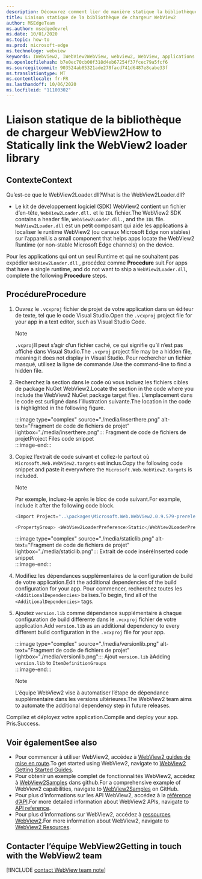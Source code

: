 ```yaml
---
description: Découvrez comment lier de manière statique la bibliothèque de chargeur WebView2.
title: Liaison statique de la bibliothèque de chargeur WebView2
author: MSEdgeTeam
ms.author: msedgedevrel
ms.date: 10/01/2020
ms.topic: how-to
ms.prod: microsoft-edge
ms.technology: webview
keywords: IWebView2, IWebView2WebView, webview2, WebView, applications Win32, Win32, Edge, ICoreWebView2, ICoreWebView2Host, contrôle de navigateur, html Edge
ms.openlocfilehash: b7e0ec70cb00f318d4eb67254f37fcec79a5fcf6
ms.sourcegitcommit: 903524ab85321ade278facd741d6487e8cabe33f
ms.translationtype: MT
ms.contentlocale: fr-FR
ms.lasthandoff: 10/06/2020
ms.locfileid: "11100302"
---
```

# <span data-ttu-id="35b3a-104">Liaison statique de la bibliothèque de chargeur WebView2</span><span class="sxs-lookup"><span data-stu-id="35b3a-104">How to Statically link the WebView2 loader library</span></span>  

## <span data-ttu-id="35b3a-105">Contexte</span><span class="sxs-lookup"><span data-stu-id="35b3a-105">Context</span></span>  

<span data-ttu-id="35b3a-106">Qu’est-ce que le WebView2Loader.dll?</span><span class="sxs-lookup"><span data-stu-id="35b3a-106">What is the WebView2Loader.dll?</span></span>  

*   <span data-ttu-id="35b3a-107">Le kit de développement logiciel (SDK) WebView2 contient un fichier d’en-tête, `WebView2Loader.dll.` et le `IDL` fichier.</span><span class="sxs-lookup"><span data-stu-id="35b3a-107">The WebView2 SDK contains a header file, `WebView2Loader.dll.`, and the `IDL` file.</span></span> `WebView2Loader.dll` <span data-ttu-id="35b3a-108">est un petit composant qui aide les applications à localiser le runtime WebView2 (ou canaux Microsoft Edge non stables) sur l’appareil.</span><span class="sxs-lookup"><span data-stu-id="35b3a-108">is a small component that helps apps locate the WebView2 Runtime (or non-stable Microsoft Edge channels) on the device.</span></span>  

<span data-ttu-id="35b3a-109">Pour les applications qui ont un seul Runtime et qui ne souhaitent pas expédier `WebView2Loader.dll` , procédez comme **Procedure** suit.</span><span class="sxs-lookup"><span data-stu-id="35b3a-109">For apps that have a single runtime, and do not want to ship a `WebView2Loader.dll`, complete the following **Procedure** steps.</span></span>  

## <span data-ttu-id="35b3a-110">Procédure</span><span class="sxs-lookup"><span data-stu-id="35b3a-110">Procedure</span></span>  

1.  <span data-ttu-id="35b3a-111">Ouvrez le `.vcxproj` fichier de projet de votre application dans un éditeur de texte, tel que le code Visual Studio.</span><span class="sxs-lookup"><span data-stu-id="35b3a-111">Open the `.vcxproj` project file for your app in a text editor, such as Visual Studio Code.</span></span>  
    
    > [!NOTE]
    > <span data-ttu-id="35b3a-112">`.vcproj`Il peut s’agir d’un fichier caché, ce qui signifie qu’il n’est pas affiché dans Visual Studio.</span><span class="sxs-lookup"><span data-stu-id="35b3a-112">The `.vcproj` project file may be a hidden file, meaning it does not display in Visual Studio.</span></span>  <span data-ttu-id="35b3a-113">Pour rechercher un fichier masqué, utilisez la ligne de commande.</span><span class="sxs-lookup"><span data-stu-id="35b3a-113">Use the command-line to find a hidden file.</span></span>  
    
1.  <span data-ttu-id="35b3a-114">Recherchez la section dans le code où vous incluez les fichiers cibles de package NuGet WebView2.</span><span class="sxs-lookup"><span data-stu-id="35b3a-114">Locate the section in the code where you include the WebView2 NuGet package target files.</span></span>  <span data-ttu-id="35b3a-115">L’emplacement dans le code est surligné dans l’illustration suivante.</span><span class="sxs-lookup"><span data-stu-id="35b3a-115">The location in the code is highlighted in the following figure.</span></span>  
    
    :::image type="complex" source="./media/inserthere.png" alt-text="Fragment de code de fichiers de projet" lightbox="./media/inserthere.png"::: 
       <span data-ttu-id="35b3a-117">Fragment de code de fichiers de projet</span><span class="sxs-lookup"><span data-stu-id="35b3a-117">Project Files code snippet</span></span>  
    :::image-end:::  
    
1.  <span data-ttu-id="35b3a-118">Copiez l’extrait de code suivant et collez-le partout où `Microsoft.Web.WebView2.targets` est inclus.</span><span class="sxs-lookup"><span data-stu-id="35b3a-118">Copy the following code snippet and paste it everywhere the `Microsoft.Web.WebView2.targets` is included.</span></span>  

    > [!NOTE]
    > <span data-ttu-id="35b3a-119">Par exemple, incluez-le après le bloc de code suivant.</span><span class="sxs-lookup"><span data-stu-id="35b3a-119">For example, include it after the following code block.</span></span>  
    > 
    > ```csharp
    > <Import Project="..\packages\Microsoft.Web.WebView2.0.9.579-prerelease\build\native\Microsoft.Web.WebView2.targets" Condition="Exists('..\packages\Microsoft.Web.WebView2.0.9.579-prerelease\build\native\Microsoft.Web.WebView2.targets')" />
    > ```  
    
    ```csharp
    <PropertyGroup> <WebView2LoaderPreference>Static</WebView2LoaderPreference> </PropertyGroup>
    ```
    
    :::image type="complex" source="./media/staticlib.png" alt-text="Fragment de code de fichiers de projet" lightbox="./media/staticlib.png"::: 
       <span data-ttu-id="35b3a-121">Extrait de code inséré</span><span class="sxs-lookup"><span data-stu-id="35b3a-121">Inserted code snippet</span></span>  
    :::image-end:::  
    
1.  <span data-ttu-id="35b3a-122">Modifiez les dépendances supplémentaires de la configuration de build de votre application.</span><span class="sxs-lookup"><span data-stu-id="35b3a-122">Edit the additional dependencies of the build configuration for your app.</span></span>  <span data-ttu-id="35b3a-123">Pour commencer, recherchez toutes les `<AdditionalDependencies>` balises.</span><span class="sxs-lookup"><span data-stu-id="35b3a-123">To begin, find all of the `<AdditionalDependencies>` tags.</span></span>  
1.  <span data-ttu-id="35b3a-124">Ajoutez `version.lib` comme dépendance supplémentaire à chaque configuration de build différente dans le `.vcxproj` fichier de votre application.</span><span class="sxs-lookup"><span data-stu-id="35b3a-124">Add `version.lib` as an additional dependency to every different build configuration in the `.vcxproj` file for your app.</span></span>  
    
    :::image type="complex" source="./media/versionlib.png" alt-text="Fragment de code de fichiers de projet" lightbox="./media/versionlib.png"::: 
       <span data-ttu-id="35b3a-126">Ajout `version.lib` à</span><span class="sxs-lookup"><span data-stu-id="35b3a-126">Adding `version.lib` to</span></span> `ItemDefinitionGroups`  
    :::image-end:::  
    
    > [!NOTE]
    > <span data-ttu-id="35b3a-127">L’équipe WebView2 vise à automatiser l’étape de dépendance supplémentaire dans les versions ultérieures.</span><span class="sxs-lookup"><span data-stu-id="35b3a-127">The WebView2 team aims to automate the additional dependency step in future releases.</span></span>  
    
<span data-ttu-id="35b3a-128">Compilez et déployez votre application.</span><span class="sxs-lookup"><span data-stu-id="35b3a-128">Compile and deploy your app.</span></span>  <span data-ttu-id="35b3a-129">Pris.</span><span class="sxs-lookup"><span data-stu-id="35b3a-129">Success.</span></span>  

## <span data-ttu-id="35b3a-130">Voir également</span><span class="sxs-lookup"><span data-stu-id="35b3a-130">See also</span></span>  

*   <span data-ttu-id="35b3a-131">Pour commencer à utiliser WebView2, accédez à [WebView2 guides de mise en route][Webview2MainGettingStarted].</span><span class="sxs-lookup"><span data-stu-id="35b3a-131">To get started using WebView2, navigate to [WebView2 Getting Started Guides][Webview2MainGettingStarted].</span></span>  
*   <span data-ttu-id="35b3a-132">Pour obtenir un exemple complet de fonctionnalités WebView2, accédez à [WebView2Samples][GithubMicrosoftedgeWebview2samples] dans github.</span><span class="sxs-lookup"><span data-stu-id="35b3a-132">For a comprehensive example of WebView2 capabilities, navigate to [WebView2Samples][GithubMicrosoftedgeWebview2samples] on GitHub.</span></span>
*   <span data-ttu-id="35b3a-133">Pour plus d’informations sur les API WebView2, accédez à la [référence d’API][Webview2ApiReference].</span><span class="sxs-lookup"><span data-stu-id="35b3a-133">For more detailed information about WebView2 APIs, navigate to [API reference][Webview2ApiReference].</span></span>
*   <span data-ttu-id="35b3a-134">Pour plus d’informations sur WebView2, accédez à [ressources WebView2][Webview2MainNextSteps].</span><span class="sxs-lookup"><span data-stu-id="35b3a-134">For more information about WebView2, navigate to [WebView2 Resources][Webview2MainNextSteps].</span></span>

## <span data-ttu-id="35b3a-135">Contacter l’équipe WebView2</span><span class="sxs-lookup"><span data-stu-id="35b3a-135">Getting in touch with the WebView2 team</span></span>  

[!INCLUDE [contact WebView team note](../includes/contact-webview-team-note.md)]  

<!-- links -->  

[DevtoolsGuideChromiumMain]: ../../devtools-guide-chromium.md "Outils de développement Microsoft Edge (chrome) | Documents Microsoft"  

[Webview2ReferenceDotnet09628MicrosoftWebWebview2CoreCorewebview2environmentoptionsAdditionalbrowserarguments]: ../reference/dotnet/0-9-628/microsoft-web-webview2-core-corewebview2environmentoptions.md#additionalbrowserarguments "AdditionalBrowserArguments-0.9.515-Microsoft. Web. WebView2. Core. CoreWebView2EnvironmentOptions classe | Documents Microsoft"  
[Webview2ReferenceWin3209622Webview2IdlParameters]: ../reference/win32/0-9-622/webview2-idl.md#createcorewebview2environment  "CreateCoreWebView2Environment-global | Documents Microsoft"  
[Webview2ApiReference]: ../webview2-api-reference.md "Référence sur l’API Microsoft Edge WebView2 | Documents Microsoft"  
[Webview2MainNextSteps]: ../index.md#next-steps "Étapes suivantes-présentation de Microsoft Edge WebView2 (Preview) | Documents Microsoft"  
[Webview2MainGettingStarted]: ../index.md#getting-started "Mise en route-présentation de Microsoft Edge WebView2 (Preview) | Documents Microsoft"  

[GithubMicrosoftedgeWebviewfeedbackMain]: https://github.com/MicrosoftEdge/WebViewFeedback "Commentaires sur le WebView-MicrosoftEdge/WebViewFeedback | GitHub"  
[GithubMicrosoftedgeWebview2samples]: https://github.com/MicrosoftEdge/WebView2Samples "Exemples de WebView2-MicrosoftEdge/WebView2Samples | GitHub"  

[GithubMicrosoftVscodeJSDebugWhatsNew]: https://github.com/microsoft/vscode-js-debug#whats-new "Quelles sont les nouveautés? -Débogueur JavaScript pour le code Visual Studio-Microsoft/vscode-js-déboguer | GitHub"  

[GithubMicrosoftVscodeEdgeDebug2ReadmeChromiumWebviewApplications]: https://github.com/microsoft/vscode-edge-debug2/blob/master/README.md#microsoft-edge-chromium-webview-applications "Applications WebView Microsoft Edge (chrome): débogueur de code Visual Studio pour Microsoft Edge-Microsoft/vscode-Edge-debug2 | GitHub"  
